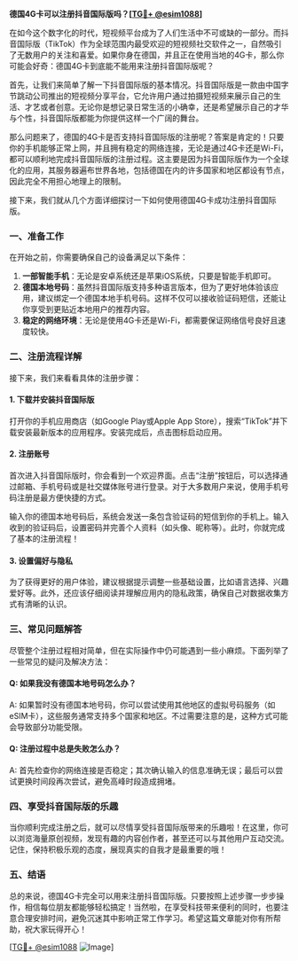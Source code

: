 **德国4G卡可以注册抖音国际版吗？[[TG💪+ @esim1088](https://t.me/s/esim1088)]**

在如今这个数字化的时代，短视频平台成为了人们生活中不可或缺的一部分。而抖音国际版（TikTok）作为全球范围内最受欢迎的短视频社交软件之一，自然吸引了无数用户的关注和喜爱。如果你身在德国，并且正在使用当地的4G卡，那么你可能会好奇：德国4G卡到底能不能用来注册抖音国际版呢？

首先，让我们来简单了解一下抖音国际版的基本情况。抖音国际版是一款由中国字节跳动公司推出的短视频分享平台，它允许用户通过拍摄短视频来展示自己的生活、才艺或者创意。无论你是想记录日常生活的小确幸，还是希望展示自己的才华与个性，抖音国际版都能为你提供这样一个广阔的舞台。

那么问题来了，德国的4G卡是否支持抖音国际版的注册呢？答案是肯定的！只要你的手机能够正常上网，并且拥有稳定的网络连接，无论是通过4G卡还是Wi-Fi，都可以顺利地完成抖音国际版的注册过程。这主要是因为抖音国际版作为一个全球化的应用，其服务器遍布世界各地，包括德国在内的许多国家和地区都设有节点，因此完全不用担心地理上的限制。

接下来，我们就从几个方面详细探讨一下如何使用德国4G卡成功注册抖音国际版。

### **一、准备工作**
在开始之前，你需要确保自己的设备满足以下条件：
1. **一部智能手机**：无论是安卓系统还是苹果iOS系统，只要是智能手机即可。
2. **德国本地号码**：虽然抖音国际版支持多种语言版本，但为了更好地体验该应用，建议绑定一个德国本地手机号码。这样不仅可以接收验证码短信，还能让你享受到更贴近本地用户的推荐内容。
3. **稳定的网络环境**：无论是使用4G卡还是Wi-Fi，都需要保证网络信号良好且速度较快。

### **二、注册流程详解**
接下来，我们来看看具体的注册步骤：

#### **1. 下载并安装抖音国际版**
打开你的手机应用商店（如Google Play或Apple App Store），搜索“TikTok”并下载安装最新版本的应用程序。安装完成后，点击图标启动应用。

#### **2. 注册账号**
首次进入抖音国际版时，你会看到一个欢迎界面。点击“注册”按钮后，可以选择通过邮箱、手机号码或是社交媒体账号进行登录。对于大多数用户来说，使用手机号码注册是最方便快捷的方式。

输入你的德国本地号码后，系统会发送一条包含验证码的短信到你的手机上。输入收到的验证码后，设置密码并完善个人资料（如头像、昵称等）。此时，你就完成了基本的注册流程！

#### **3. 设置偏好与隐私**
为了获得更好的用户体验，建议根据提示调整一些基础设置，比如语言选择、兴趣爱好等。此外，还应该仔细阅读并理解应用内的隐私政策，确保自己对数据收集方式有清晰的认识。

### **三、常见问题解答**
尽管整个注册过程相对简单，但在实际操作中仍可能遇到一些小麻烦。下面列举了一些常见的疑问及解决方法：

#### **Q: 如果我没有德国本地号码怎么办？**
A: 如果暂时没有德国本地号码，你可以尝试使用其他地区的虚拟号码服务（如eSIM卡），这些服务通常支持多个国家和地区。不过需要注意的是，这种方式可能会导致部分功能受限。

#### **Q: 注册过程中总是失败怎么办？**
A: 首先检查你的网络连接是否稳定；其次确认输入的信息准确无误；最后可以尝试更换时间段再次尝试，避免高峰时段造成拥堵。

### **四、享受抖音国际版的乐趣**
当你顺利完成注册之后，就可以尽情享受抖音国际版带来的乐趣啦！在这里，你可以浏览海量原创视频，发现有趣的内容创作者，甚至还可以与其他用户互动交流。记住，保持积极乐观的态度，展现真实的自我才是最重要的哦！

### **五、结语**
总的来说，德国4G卡完全可以用来注册抖音国际版。只要按照上述步骤一步步操作，相信每位朋友都能够轻松搞定！当然啦，在享受科技带来便利的同时，也要注意合理安排时间，避免沉迷其中影响正常工作学习。希望这篇文章能对你有所帮助，祝大家玩得开心！

[[TG💪+ @esim1088](https://t.me/s/esim1088) ![Image](https://i.postimg.cc/4NQfJmqS/Snipaste-2025-05-13-00-14-12.png)]